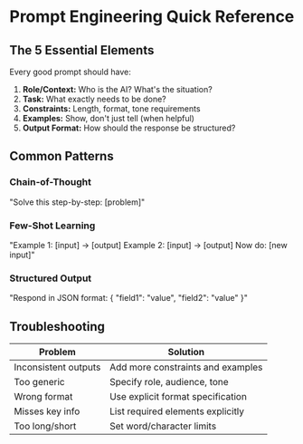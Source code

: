 # Prompt Engineering Quick Reference

## The 5 Essential Elements

Every good prompt should have:

1. **Role/Context:** Who is the AI? What's the situation?
2. **Task:** What exactly needs to be done?
3. **Constraints:** Length, format, tone requirements
4. **Examples:** Show, don't just tell (when helpful)
5. **Output Format:** How should the response be structured?

## Common Patterns

### Chain-of-Thought
"Solve this step-by-step: [problem]"

### Few-Shot Learning
"Example 1: [input] → [output]
Example 2: [input] → [output]
Now do: [new input]"

### Structured Output
"Respond in JSON format:
{
  \"field1\": \"value\",
  \"field2\": \"value\"
}"

## Troubleshooting

| Problem | Solution |
|---------|----------|
| Inconsistent outputs | Add more constraints and examples |
| Too generic | Specify role, audience, tone |
| Wrong format | Use explicit format specification |
| Misses key info | List required elements explicitly |
| Too long/short | Set word/character limits |